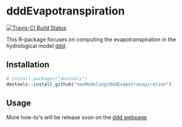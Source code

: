 # dddEvapotranspiration

[![Travis-CI Build Status](https://travis-ci.org/nexModeling/dddEvapotranspiration.svg?branch=master)](https://travis-ci.org/nexModeling/dddEvapotranspiration)

This R-package focuses on computing the evapotranspiration in the hydrological model [ddd](https://nexmodeling.github.io/ddd/).

## Installation

```R
# install.packages("devtools")
devtools::install_github("nexModeling/dddEvapotranspiration")
```

## Usage

More how-to's will be release soon on the [ddd webpage](https://nexmodeling.github.io/dddEvapotranspiration/)
